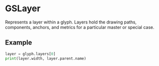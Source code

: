 # GSLayer

Represents a layer within a glyph. Layers hold the drawing paths,
components, anchors, and metrics for a particular master or special case.

## Example

```python
layer = glyph.layers[0]
print(layer.width, layer.parent.name)
```
